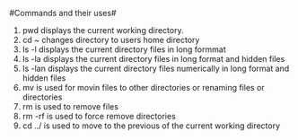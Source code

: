 #Commands and their uses#

1. pwd displays the current working directory.
2. cd ~ changes directory to users home directory
3. ls -l displays the current directory files in long formmat
4. ls -la displays the current directory files in long format and hidden files
5. ls -lan displays the current directory files numerically in long format and hidden files
6. mv is used for movin files to other directories or renaming files or directories
7. rm is used to remove files
8. rm -rf is used to force remove directories
9. cd ../ is used to move to the previous of the current working directory
